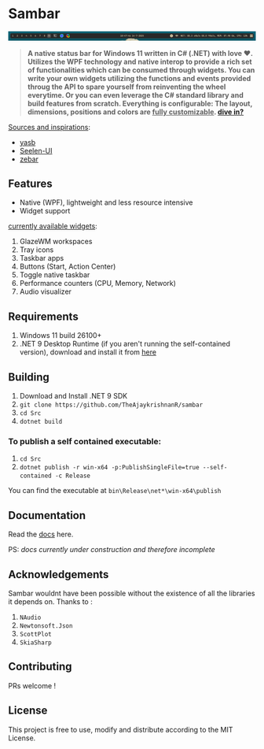 # Sambar

![showcase_1](https://github.com/TheAjaykrishnanR/sambar/blob/master/Imgs/explorer_fi1Oz9MPqd.gif)

> **A native status bar for Windows 11 written in C# (.NET) with love ❤️. Utilizes the WPF technology and native interop to 
provide a rich set of functionalities which can be consumed through widgets. You can write your own widgets utilizing
the functions and events provided throug the API to spare yourself from reinventing the wheel everytime. Or you can even 
leverage the C# standard library and build features from scratch. Everything is configurable: The layout, dimensions,
positions and colors are <ins>fully customizable</ins>. [dive in?](https://github.com/TheAjaykrishnanR/sambar/blob/master/Docs/Landing.md)**

<ins>Sources and inspirations</ins>:

 - [yasb](https://github.com/amnweb/yasb)
 - [Seelen-UI](https://github.com/eythaann/Seelen-UI)
 - [zebar](https://github.com/glzr-io/zebar)

## Features

 - Native (WPF), lightweight and less resource intensive
 - Widget support

 <ins>currently available widgets</ins>:

 1. GlazeWM workspaces
 2. Tray icons
 3. Taskbar apps
 4. Buttons (Start, Action Center)
 5. Toggle native taskbar
 6. Performance counters (CPU, Memory, Network)
 7. Audio visualizer

## Requirements

 1. Windows 11 build 26100+
 2. .NET 9 Desktop Runtime (if you aren't running the self-contained version), download and install it from [here](https://dotnet.microsoft.com/en-us/download/dotnet/9.0/runtime)

## Building

 1. Download and Install .NET 9 SDK
 2. `git clone https://github.com/TheAjaykrishnanR/sambar`
 3. `cd Src`
 4. `dotnet build`

### To publish a self contained executable:

 1. `cd Src`
 2. `dotnet publish -r win-x64 -p:PublishSingleFile=true --self-contained -c Release`

You can find the executable at `bin\Release\net*\win-x64\publish`

## Documentation

Read the [docs](https://github.com/TheAjaykrishnanR/sambar/blob/master/Docs/Landing.md) here.

PS: *docs currently under construction and therefore incomplete*

## Acknowledgements

Sambar wouldnt have been possible without the existence of all the libraries it depends on.
Thanks to :
 1. `NAudio`
 2. `Newtonsoft.Json`
 3. `ScottPlot`
 4. `SkiaSharp`

## Contributing

PRs welcome !

## License

This project is free to use, modify and distribute according to the MIT License.

